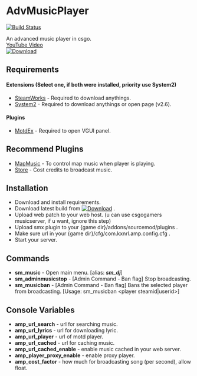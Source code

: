 # AdvMusicPlayer  
  
[![Build Status](https://img.shields.io/travis/Kxnrl/AdvMusicPlayer/master.svg?style=flat-square)](https://travis-ci.org/Kxnrl/AdvMusicPlayer?branch=master)  
  
An advanced music player in csgo.  
[YouTube Video](https://www.youtube.com/watch?v=64FPl4TIMbc "YouTube")  
[![Download](https://csgogamers.com/static/image/download.png)](https://build.kxnrl.com/AdvMusicPlayer/)  
  
  
## Requirements  
#### Extensions (Select one, if both were installed, priority use System2)  
- [SteamWorks](https://forums.alliedmods.net/showthread.php?t=229556 "AlliedModders") - Required to download anythings.  
- [System2](https://forums.alliedmods.net/showthread.php?t=146019 "AlliedModders") - Required to download anythings or open page (v2.6).  
#### Plugins  
- [MotdEx](https://github.com/Kxnrl/MotdEx "GitHub") - Required to open VGUI panel.  
  
  
## Recommend Plugins  
- [MapMusic](https://github.com/Kxnrl/MapMusic-API/ "GitHub") - To control map music when player is playing. 
- [Store](https://github.com/Kxnrl/Store/ "GitHub") - Cost credits to broadcast music.  
  
  
## Installation  
- Download and install requirements.  
- Download latest build from [![Download](https://csgogamers.com/static/image/download.png)](https://build.kxnrl.com/AdvMusicPlayer/) .  
- Upload web patch to your web host. (u can use csgogamers musicserver, if u want, ignore this step)  
- Upload smx plugin to your {game dir}/addons/sourcemod/plugins .  
- Make sure url in your {game dir}/cfg/com.kxnrl.amp.config.cfg .
- Start your server.  
  
  
## Commands  
- **sm_music** - Open main menu. [alias: ***sm_dj***]  
- **sm_adminmusicstop** - [Admin Command - Ban flag] Stop broadcasting.  
- **sm_musicban** - [Admin Command - Ban flag] Bans the selected player from broadcasting. [Usage: sm_musicban <player steamid|userid>]  
  
  
## Console Variables  
- **amp_url_search** - url for searching music.  
- **amp_url_lyrics** - url for downloading lyric.  
- **amp_url_player** - url of motd player.  
- **amp_url_cached** - url for caching music.  
- **amp_url_cached_enable** - enable music cached in your web server.  
- **amp_player_proxy_enable** - enable proxy player.  
- **amp_cost_factor** - how much for broadcasting song (per second), allow float.  
